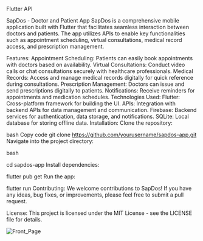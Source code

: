 
Flutter API

SapDos - Doctor and Patient App
SapDos is a comprehensive mobile application built with Flutter that facilitates seamless interaction between doctors and patients. The app utilizes APIs to enable key functionalities such as appointment scheduling, virtual consultations, medical record access, and prescription management.

Features:
Appointment Scheduling: Patients can easily book appointments with doctors based on availability.
Virtual Consultations: Conduct video calls or chat consultations securely with healthcare professionals.
Medical Records: Access and manage medical records digitally for quick reference during consultations.
Prescription Management: Doctors can issue and send prescriptions digitally to patients.
Notifications: Receive reminders for appointments and medication schedules.
Technologies Used:
Flutter: Cross-platform framework for building the UI.
APIs: Integration with backend APIs for data management and communication.
Firebase: Backend services for authentication, data storage, and notifications.
SQLite: Local database for storing offline data.
Installation:
Clone the repository:

bash
Copy code
git clone https://github.com/yourusername/sapdos-app.git
Navigate into the project directory:

bash

cd sapdos-app
Install dependencies:


flutter pub get
Run the app:


flutter run
Contributing:
We welcome contributions to SapDos! If you have any ideas, bug fixes, or improvements, please feel free to submit a pull request.

License:
This project is licensed under the MIT License - see the LICENSE file for details.

![Front_Page](https://github.com/Rajasi7102/SAPDOS_APP_API_doctor_patient/assets/126382099/bd6689fa-7401-4d60-bbd4-585eed396b7e)
